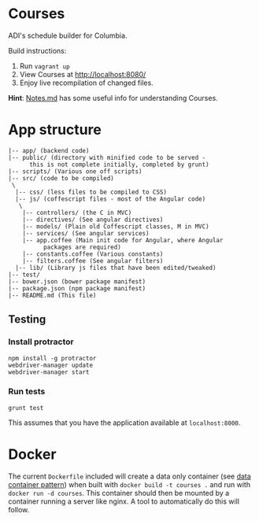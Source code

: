 # Courses

ADI's schedule builder for Columbia.

Build instructions:

1. Run `vagrant up`
2. View Courses at <http://localhost:8080/>
3. Enjoy live recompilation of changed files.


**Hint**: [Notes.md](/Notes.md) has
some useful info for understanding Courses.

# App structure
```
|-- app/ (backend code)
|-- public/ (directory with minified code to be served -
      this is not complete initially, completed by grunt)
|-- scripts/ (Various one off scripts)
|-- src/ (code to be compiled)
 \
  |-- css/ (less files to be compiled to CSS)
  |-- js/ (coffescript files - most of the Angular code)
   \
    |-- controllers/ (the C in MVC)
    |-- directives/ (See angular directives)
    |-- models/ (Plain old Coffescript classes, M in MVC)
    |-- services/ (See angular services)
    |-- app.coffee (Main init code for Angular, where Angular
          packages are required)
    |-- constants.coffee (Various constants)
    |-- filters.coffee (See angular filters)
  |-- lib/ (Library js files that have been edited/tweaked)
|-- test/
|-- bower.json (bower package manifest)
|-- package.json (npm package manifest)
|-- README.md (This file)
```

## Testing

### Install protractor
```
npm install -g protractor
webdriver-manager update
webdriver-manager start
```

### Run tests
```
grunt test
```
This assumes that you have the application available at `localhost:8000`.

# Docker
The current `Dockerfile` included will create a data only container
(see [data container pattern](http://docs.docker.io/en/latest/use/working_with_volumes/))
when built with `docker build -t courses .` and run with
`docker run -d courses`.
This container should then be mounted by a container running a server
like nginx. A tool to automatically do this will follow.
